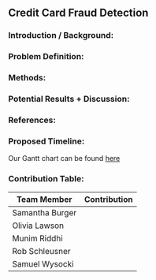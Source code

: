 ## Credit Card Fraud Detection

### Introduction / Background:

### Problem Definition:

### Methods:

### Potential Results + Discussion:

### References:

### Proposed Timeline:

Our Gantt chart can be found [here](https://docs.google.com/spreadsheets/d/1r6GNta5fQibvYkbXJCRdFy63RRoSbyJd/edit?usp=sharing&ouid=117811764220714896416&rtpof=true&sd=true)

### Contribution Table:

| Team Member | Contribution |
|---|---:|
|Samantha Burger|   |
|Olivia Lawson |   |
|Munim Riddhi|   |
|Rob Schleusner |   |
|Samuel Wysocki|   |
